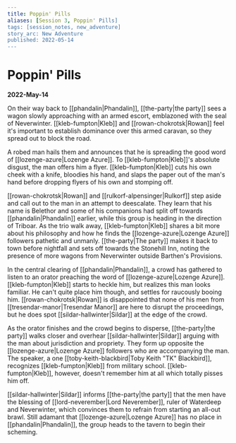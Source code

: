 ```yaml
---
title: Poppin' Pills
aliases: [Session 3, Poppin' Pills]
tags: [session_notes, new_adventure]
story_arc: New Adventure
published: 2022-05-14
---
```

# Poppin' Pills
**2022-May-14**

On their way back to [[phandalin|Phandalin]], [[the-party|the party]] sees a wagon slowly approaching with an armed escort, emblazoned with the seal of Neverwinter. [[kleb-fumpton|Kleb]] and [[rowan-chokrotsk|Rowan]] feel it's important to establish dominance over this armed caravan, so they spread out to block the road.

A robed man hails them and announces that he is spreading the good word of [[lozenge-azure|Lozenge Azure]]. To [[kleb-fumpton|Kleb]]'s absolute disgust, the man offers him a flyer. [[kleb-fumpton|Kleb]] cuts his own cheek with a knife, bloodies his hand, and slaps the paper out of the man's hand before dropping flyers of his own and stomping off.  

[[rowan-chokrotsk|Rowan]] and [[rulkorf-alpensinger|Rulkorf]] step aside and call out to the man in an attempt to deescalate. They learn that his name is Belethor and some of his companions had split off towards [[phandalin|Phandalin]] earlier, while this group is heading in the direction of Triboar. As the trio walk away, [[kleb-fumpton|Kleb]] shares a bit more about his philosophy and how he finds the [[lozenge-azure|Lozenge Azure]] followers pathetic and unmanly. [[the-party|The party]] makes it back to town before nightfall and sets off towards the Stonehill Inn, noting the presence of more wagons from Neverwinter outside Barthen's Provisions.

In the central clearing of [[phandalin|Phandalin]], a crowd has gathered to listen to an orator preaching the word of [[lozenge-azure|Lozenge Azure]]. [[kleb-fumpton|Kleb]] starts to heckle him, but realizes this man looks familiar. He can't quite place him though, and settles for raucously booing him. [[rowan-chokrotsk|Rowan]] is disappointed that none of his men from [[tresendar-manor|Tresendar Manor]] are here to disrupt the proceedings, but he does spot [[sildar-hallwinter|Sildar]] at the edge of the crowd.

As the orator finishes and the crowd begins to disperse, [[the-party|the party]] walks closer and overhear [[sildar-hallwinter|Sildar]] arguing with the man about jurisdiction and propriety. They form up opposite the [[lozenge-azure|Lozenge Azure]] followers who are accompanying the man. The speaker, a one [[toby-keith-blackbird|Toby Keith "TK" Blackbird]], recognizes [[kleb-fumpton|Kleb]] from military school. [[kleb-fumpton|Kleb]], however, doesn't remember him at all which totally pisses him off.

[[sildar-hallwinter|Sildar]] informs [[the-party|the party]] that the men have the blessing of [[lord-neverember|Lord Neverember]], ruler of Waterdeep and Neverwinter, which convinces them to refrain from starting an all-out brawl. Still adamant that [[lozenge-azure|Lozenge Azure]] has no place in [[phandalin|Phandalin]], the group heads to the tavern to begin their scheming.